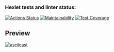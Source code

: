 ### Hexlet tests and linter status:
[![Actions Status](https://github.com/THEBESTol0ch/frontend-project-46/workflows/hexlet-check/badge.svg)](https://github.com/THEBESTol0ch/frontend-project-46/actions) [![Maintainability](https://api.codeclimate.com/v1/badges/9770465960ba3e33b7fb/maintainability)](https://codeclimate.com/github/THEBESTol0ch/frontend-project-46/maintainability) [![Test Coverage](https://api.codeclimate.com/v1/badges/9770465960ba3e33b7fb/test_coverage)](https://codeclimate.com/github/THEBESTol0ch/frontend-project-46/test_coverage)

## Preview
[![asciicast](https://asciinema.org/a/2LXGrGLyIjjpEqWP3XutgEt3c.png)](https://asciinema.org/a/2LXGrGLyIjjpEqWP3XutgEt3c)
